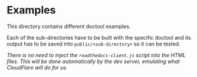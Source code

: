 # Examples

This directory contains different doctool examples.

Each of the sub-directories have to be built with the specific doctool
and its output has to be saved into `public/<sub-directory>` so it can be tested.

_There is no need to inject the `readthedocs-client.js` script into the HTML files.
This will be done automatically by the dev server, emulating what CloudFlare will do for us._
